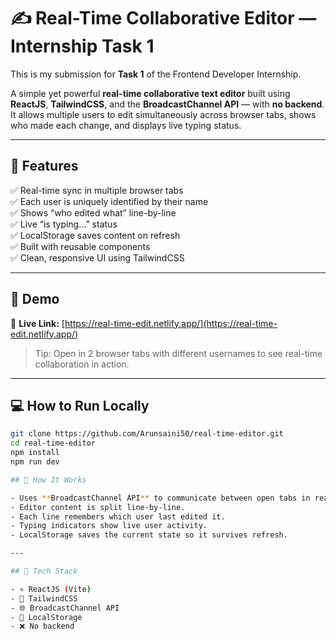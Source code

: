 # ✍️ Real-Time Collaborative Editor — Internship Task 1

This is my submission for **Task 1** of the Frontend Developer Internship.

A simple yet powerful **real-time collaborative text editor** built using **ReactJS**, **TailwindCSS**, and the **BroadcastChannel API** — with **no backend**. It allows multiple users to edit simultaneously across browser tabs, shows who made each change, and displays live typing status.

---

## 🚀 Features

✅ Real-time sync in multiple browser tabs  
✅ Each user is uniquely identified by their name  
✅ Shows “who edited what” line-by-line  
✅ Live “is typing...” status  
✅ LocalStorage saves content on refresh  
✅ Built with reusable components  
✅ Clean, responsive UI using TailwindCSS

---

## 📸 Demo

🔗 **Live Link:** [https://real-time-edit.netlify.app/](https://real-time-edit.netlify.app/)  
> Tip: Open in 2 browser tabs with different usernames to see real-time collaboration in action.

---

## 💻 How to Run Locally

```bash
git clone https://github.com/Arunsaini50/real-time-editor.git
cd real-time-editor
npm install
npm run dev

## 🧠 How It Works

- Uses **BroadcastChannel API** to communicate between open tabs in real time.
- Editor content is split line-by-line.
- Each line remembers which user last edited it.
- Typing indicators show live user activity.
- LocalStorage saves the current state so it survives refresh.

---

## 🧱 Tech Stack

- ⚛️ ReactJS (Vite)
- 🎨 TailwindCSS
- 🌐 BroadcastChannel API
- 💾 LocalStorage
- ❌ No backend
